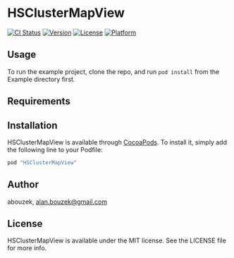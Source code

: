 # HSClusterMapView

[![CI Status](http://img.shields.io/travis/abouzek/HSClusterMapView.svg?style=flat)](https://travis-ci.org/abouzek/HSClusterMapView)
[![Version](https://img.shields.io/cocoapods/v/HSClusterMapView.svg?style=flat)](http://cocoapods.org/pods/HSClusterMapView)
[![License](https://img.shields.io/cocoapods/l/HSClusterMapView.svg?style=flat)](http://cocoapods.org/pods/HSClusterMapView)
[![Platform](https://img.shields.io/cocoapods/p/HSClusterMapView.svg?style=flat)](http://cocoapods.org/pods/HSClusterMapView)

## Usage

To run the example project, clone the repo, and run `pod install` from the Example directory first.

## Requirements

## Installation

HSClusterMapView is available through [CocoaPods](http://cocoapods.org). To install
it, simply add the following line to your Podfile:

```ruby
pod "HSClusterMapView"
```

## Author

abouzek, alan.bouzek@gmail.com

## License

HSClusterMapView is available under the MIT license. See the LICENSE file for more info.
